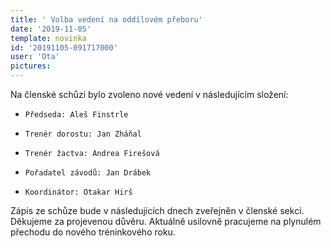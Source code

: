 ```yaml
---
title: ' Volba vedení na oddílovém přeboru'
date: '2019-11-05'
template: novinka
id: '20191105-091717000'
user: 'Ota'
pictures:
---
```

Na členské schůzi bylo zvoleno nové vedení v následujícím složení:
*     Předseda: Aleš Finstrle
*     Trenér dorostu: Jan Zháňal
*     Trenér žactva: Andrea Firešová
*     Pořadatel závodů: Jan Drábek
*     Koordinátor: Otakar Hirš

Zápis ze schůze bude v následujících dnech zveřejněn v členské sekci. Děkujeme za projevenou důvěru. Aktuálně usilovně pracujeme na plynulém přechodu do nového tréninkového roku. 
